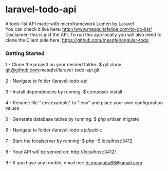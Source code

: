 # laravel-todo-api
A todo-list API made with microframework Lumen by Laravel<br>
You can check it live here: http://www.mesquitafelipe.com/to-do-list/<br>
Disclaimer: this is just the API. To run this app locally you will also need to clone the Client side here: https://github.com/mesqfel/angular-todo

### Getting Started

1 - Clone the project on your desired folder: $ git clone git@github.com:mesqfel/laravel-todo-api.git<br><br>
2 - Navigate to folder /laravel-todo-api<br><br>
3 - Install dependencies by running: $ composer install<br><br>
4 - Rename file ".env.example" to ".env" and place your own configuration values<br><br>
5 - Generate database tables by running: $ php artisan migrate<br><br>
6 - Navigate to folder /laravel-todo-api/public<br><br>
7 - Start the localserver by running: $ php -S localhost:3412<br><br>
8 - Your API will be served on: http://localhost:3412/<br><br>
9 - If you have any trouble, email me: fe.mesquita88@gmail.com<br>
